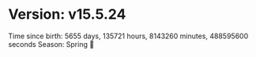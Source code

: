 # Version: v15.5.24
Time since birth: 5655 days, 135721 hours, 8143260 minutes, 488595600 seconds
Season: Spring 🌸
